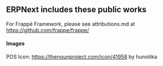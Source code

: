 ## ERPNext includes these public works

For Frappé Framework, please see attributions.md at https://github.com/frappe/frappe/

#### Images

POS Icon: https://thenounproject.com/icon/41958 by hunotika
